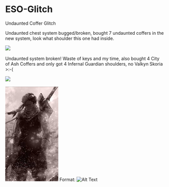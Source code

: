 # ESO-Glitch
Undaunted Coffer Glitch

Undaunted chest system bugged/broken, bought 7 undaunted coffers in the new system, look what shoulder this one had inside.


<img src="https://github.com/kubikiribocho/eSO-Glitch/Screenshot_20200103_222242.png" width="700" />


Undaunted system broken! Waste of keys and my time, also bought 4 City of Ash Coffers and only got 4 Infernal Guardian shoulders, no Valkyn Skoria >:-(
 

<img src="https://github.com/kubikiribocho/eSO-Glitch/zabuza4.png" width="700" />


![GitHub Logo](/zabuza4.png)
Format: ![Alt Text](url)
